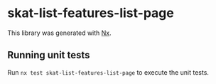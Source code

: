 # skat-list-features-list-page

This library was generated with [Nx](https://nx.dev).

## Running unit tests

Run `nx test skat-list-features-list-page` to execute the unit tests.
